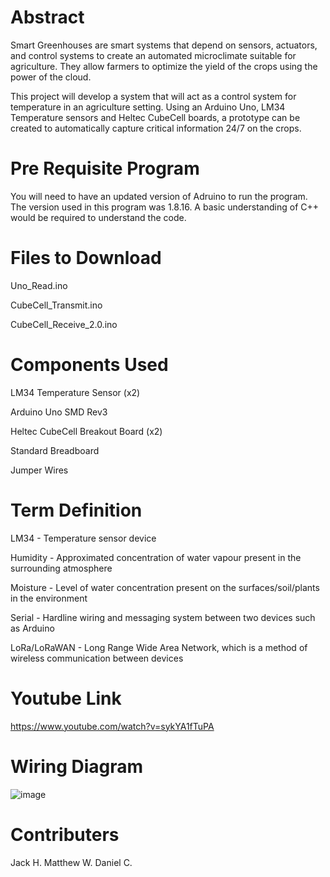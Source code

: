 # Abstract
Smart Greenhouses are smart systems that depend on sensors, actuators, and control systems to create an automated microclimate suitable for agriculture. They allow farmers to optimize the yield of the crops using the power of the cloud. 

This project will develop a system that will act as a control system for temperature in an agriculture setting. Using an Arduino Uno, LM34 Temperature sensors and Heltec CubeCell boards, a prototype can be created to automatically capture critical information 24/7 on the crops.

# Pre Requisite Program 
You will need to have an updated version of Adruino to run the program. The version used in this program was 1.8.16.
A basic understanding of C++ would be required to understand the code.

# Files to Download
Uno_Read.ino

CubeCell_Transmit.ino

CubeCell_Receive_2.0.ino

# Components Used
LM34 Temperature Sensor (x2)

Arduino Uno SMD Rev3

Heltec CubeCell Breakout Board (x2)

Standard Breadboard

Jumper Wires

# Term Definition 
LM34 - Temperature sensor device

Humidity - Approximated concentration of water vapour present in the surrounding atmosphere

Moisture - Level of water concentration present on the surfaces/soil/plants in the environment

Serial - Hardline wiring and messaging system between two devices such as Arduino

LoRa/LoRaWAN - Long Range Wide Area Network, which is a method of wireless communication between devices

# Youtube Link
https://www.youtube.com/watch?v=sykYA1fTuPA

# Wiring Diagram
![image](https://user-images.githubusercontent.com/95086857/143590443-54d07e6f-2ebd-4f6a-a59a-fb37ffbc6ac2.png)

# Contributers
Jack H.
Matthew W.
Daniel C.
